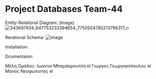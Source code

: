 # Project Databases Team-44
Entity-Relational Diagram:
(image)![343697934_647753233394654_7750504785213796317_n](https://github.com/georgegeo248/Project_Databases_Team_44/assets/74141049/6356dfb0-0d4a-4c75-a9f3-ccaab6dd9434)



Rerational Schema:
![image](https://github.com/georgegeo248/Project_Databases_Team_44/assets/74141049/916cee3a-1e74-487d-8aba-ddad2460e80f)



Installation:

Dcumentaion:

Μέλη Ομάδας:
Ιωαννα Μπαμπαρουτση el
Γιωργος Γεωργακόπουλος el
Μανος Νεοφωτιστος el

